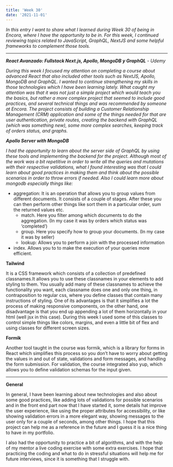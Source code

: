 ```yaml
---
title: 'Week 30'
date: '2021-11-01'
---
```

*In this entry I want to share what I learned during Week 30 of being in Encora, where I have the opportunity to be in. For this week, I continued reviewing topics related to JavaScript, GraphQL, NextJS and some helpful frameworks to complement those tools.*

---

***React Avanzado: Fullstack Next.js, Apollo, MongoDB y GraphQL** - Udemy*

*During this week I focused my attention on completing a course about advanced React that also included other tools such as NextJS, Apollo, MongoDB and GraphQL. I wanted to continue strengthening my skills in those technologies which I have been learning lately. What caught my attention was that it was not just a simple project which would teach you the basics, but rather a more complex project that seemed to include good practices, and several technical things and was recommended by someone at Encora. The project consists of building a Customer Relationship Management (CRM) application and some of the things needed for that are user authentication, private routes, creating the backend with GraphQL (which was something new), some more complex searches, keeping track of orders status, and graphs.*

***Apollo Server with MongoDB***

*I had the opportunity to learn about the server side of GraphQL by using these tools and implementing the backend for the project. Although most of the work was a bit repetitive in order to write all the queries and mutations with their respective validations, what I found interesting was that I could learn about good practices in making them and think about the possible scenarios in order to throw errors if needed. Also I could learn more about mongodb especially things like:*

- aggregation: It is an operation that allows you to group values from different documents. It consists of a couple of stages. After these you can then perform other things like sort them in a particular order, sum the returned values etc.
    - match. Here you filter among which documents to do the aggregation. (In my case it was by orders which status was ‘completed’)
    - group. Here you specify how to group your documents. (In my case it was by seller)
    - lookup: Allows you to perform a join with the processed information
- index. Allows you to to make the execution of your queries more efficient.

**Tailwind**

It is a CSS framework which consists of a collection of predefined classnames.It allows you to use these classnames in your elements to add styling to them. You usually add many of these classnames to achieve the functionality you want, each classname does one and only one thing, in contraposition to regular css, where you define classes that contain many instructions of styling. One of its advantages is that it simplifies a lot the process of making responsive components, on the other hand, one disadvantage is that you end up appending a lot of them horizontally in your html (well jsx in this case). During this week I used some of this classes to control simple things like colors, margins, and even a little bit of flex and using classes for different screen sizes.

**Formik**

Another tool taught in the course was formik, which is a library for forms in React which simplifies this process so you don’t have to worry about getting the values in and out of state, validations and form messages, and handling the form submission. For validation, the course integrated also yup, which allows you to define validation schemas for the input given.

---

**General**

In general, I have been learning about new technologies and also about some good practices, like adding lots of validations for possible scenarios and in the front end part now that I have started it, some details hat improve the user experience, like using the proper attributes for accessibility, or like showing validation errors in a more elegant way, showing messages to the user only for a couple of seconds, among other things. I hope that this project can help me as a reference in the future and I guess it is a nice thing to have in my portfolio.

I also had the opportunity to practice a bit of algorithms, and with the help of my mentor a live coding exercise with some extra exercises. I hope that practicing the coding and what to do in stressful situations will help me for future interviews, since it is something that I struggle with.